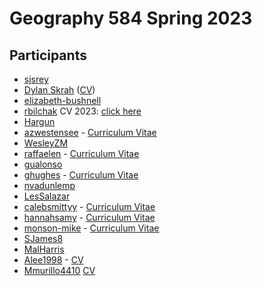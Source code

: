 # Geography 584 Spring 2023

## Participants

- [sjsrey](https://github.com/sjsrey)
- [Dylan Skrah](https://github.com/fiendskrah) ([CV](https://fiendskrah.github.io/markdown-cv/))
- [elizabeth-bushnell](https://github.com/elizabeth-bushnell)
- [rbilchak](https://github.com/rbilchak) CV 2023: [click here](https://github.com/rbilchak/CV)
- [Hargun](https://github.com/hargun7)
- [azwestensee](https://github.com/azwestensee) - [Curriculum Vitae](https://azwestensee.github.io/markdown-cv/)
- [WesleyZM](https://github.com/WesleyZM)
- [raffaelen](https://github.com/raffaelen) - [Curriculum Vitae](https://raffaelen.github.io/markdown-cv/)
- [gualonso](https://github.com/gualonso)
- [ghughes](https://github.com/GeoffreyMHughes) - [Curriculum Vitae](https://geoffreymhughes.github.io/markdown-cv/)
- [nvadunlemp](https://github.com/nvadunlemp)
- [LesSalazar](https://github.com/LesSalazar)
- [calebsmittyy](https://github.com/calebsmittyy) - [Curriculum Vitae](https://calebsmittyy.github.io/markdown-cv/)
- [hannahsamy](https://github.com/hannahsamy) - [Curriculum Vitae](https://hannahsamy.github.io/markdown-cv/)
- [monson-mike](https://github.com/monson-mike) - [Curriculum Vitae](https://monson-mike.github.io/markdown-cv/)
- [SJames8](https://github.com/SJames8)
- [MalHarris](https://github.com/MalHarris)
- [Alee1998](http://github.com/Alee1998) - [CV](https://github.com/Alee1998/markdown-cv/blob/master/index.md)
- [Mmurillo4410](http://github.com/mmurillo4410) [CV](https://github.com/mmurillo4410/markdown-cv/blob/master/index.md)
